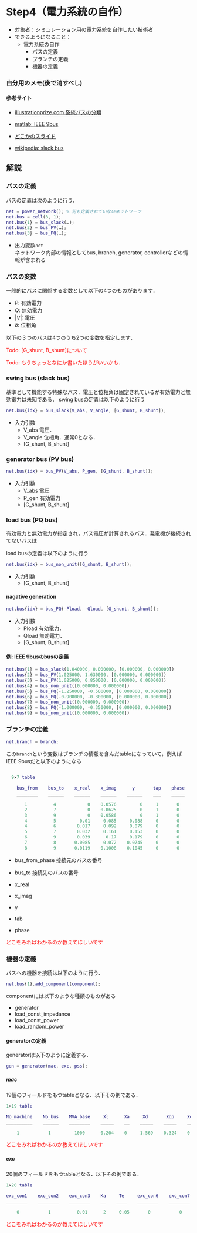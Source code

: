# Step4（電力系統の自作）

- 対象者：シミュレーション用の電力系統を自作したい技術者
- できるようになること：
    - 電力系統の自作
        - バスの定義
        - ブランチの定義
        - 機器の定義

### 自分用のメモ(後で消すべし)


#### 参考サイト

- [illustrationprize.com 系統バスの分類](https://illustrationprize.com/ja/455-classification-of-power-system-buses.html)

- [matlab: IEEE 9bus](https://jp.mathworks.com/help/physmod/sps/examples/ieee-9-bus-loadflow.html#d122e1492)

- [どこかのスライド](http://www.egr.unlv.edu/~eebag/Power%20Flow%20Analysis.pdf)

- [wikipedia: slack bus](https://en.wikipedia.org/wiki/Slack_bus)

## 解説

### バスの定義

バスの定義は次のように行う．

```matlab
net = power_network(); % 何も定義されていないネットワーク
net.bus = cell(3, 1);
net.bus{1} = bus_slack(…);
net.bus{2} = bus_PV(…);
net.bus{3} = bus_PQ(…);
```

- 出力変数`net`  
    ネットワーク内部の情報としてbus, branch, generator, controllerなどの情報が含まれる

### バスの変数

一般的にバスに関係する変数として以下の4つのものがあります．

- $P$: 有効電力
- $Q$: 無効電力
- $|V|$: 電圧
- $\delta$: 位相角

以下の３つのバスは4つのうち2つの変数を指定します．

<span style="color: red; ">Todo: [G_shunt, B_shunt]について</span>

<span style="color: red; ">Todo: もうちょっとなにか書いたほうがいいかも．</span>

### swing bus (slack bus)

基準として機能する特殊なバス．電圧と位相角は固定されているが有効電力と無効電力は未知である．
swing busの定義は以下のように行う

```matlab
net.bus{idx} = bus_slack(V_abs, V_angle, [G_shunt, B_shunt]);
```

- 入力引数
    - V_abs
        電圧．
    - V_angle
        位相角．通常0となる．
    - [G_shunt, B_shunt]

### generator bus (PV bus)

```matlab
net.bus{idx} = bus_PV(V_abs, P_gen, [G_shunt, B_shunt]);
```

- 入力引数
    - V_abs
        電圧
    - P_gen
        有効電力
    - [G_shunt, B_shunt]

### load bus (PQ bus)

有効電力と無効電力が指定され，バス電圧が計算されるバス．発電機が接続されてないバスは

load busの定義は以下のように行う

```matlab
net.bus{idx} = bus_non_unit([G_shunt, B_shunt]);
```

- 入力引数
    - [G_shunt, B_shunt]

#### nagative generation

```matlab
net.bus{idx} = bus_PQ(-Pload, -Qload, [G_shunt, B_shunt]);
```

- 入力引数
    - Pload
        有効電力．
    - Qload
        無効電力．
    - [G_shunt, B_shunt]

#### 例: IEEE 9busのbusの定義

```matlab
net.bus{1} = bus_slack(1.040000, 0.000000, [0.000000, 0.000000])
net.bus{2} = bus_PV(1.025000, 1.630000, [0.000000, 0.000000])
net.bus{3} = bus_PV(1.025000, 0.850000, [0.000000, 0.000000])
net.bus{4} = bus_non_unit([0.000000, 0.000000])
net.bus{5} = bus_PQ(-1.250000, -0.500000, [0.000000, 0.000000])
net.bus{6} = bus_PQ(-0.900000, -0.300000, [0.000000, 0.000000])
net.bus{7} = bus_non_unit([0.000000, 0.000000])
net.bus{8} = bus_PQ(-1.000000, -0.350000, [0.000000, 0.000000])
net.bus{9} = bus_non_unit([0.000000, 0.000000])
```

### ブランチの定義

```matlab
net.branch = branch;
```
この`branch`という変数はブランチの情報を含んだtableになっていて，例えばIEEE 9busだと以下のようになる

```matlab

  9×7 table

    bus_from    bus_to    x_real    x_imag      y       tap    phase
    ________    ______    ______    ______    ______    ___    _____

       1          4            0    0.0576         0     1       0  
       2          7            0    0.0625         0     1       0  
       3          9            0    0.0586         0     1       0  
       4          5         0.01     0.085     0.088     0       0  
       4          6        0.017     0.092     0.079     0       0  
       5          7        0.032     0.161     0.153     0       0  
       6          9        0.039      0.17     0.179     0       0  
       7          8       0.0085     0.072    0.0745     0       0  
       8          9       0.0119    0.1008    0.1045     0       0  
```

- bus_from_phase
    接続元のバスの番号
- bus_to
    接続先のバスの番号
- x_real

- x_imag

- y

- tab

- phase


<span style="color: red; ">どこをみればわかるのか教えてほしいです</span>

### 機器の定義

バスへの機器を接続は以下のように行う．

```matlab
net.bus{1}.add_component(component);
```

componentには以下のような種類のものがある

- generator
- load_const_impedance
- load_const_power
- load_random_power

#### generatorの定義

generatorは以下のように定義する．

```matlab
gen = generator(mac, exc, pss);
```
##### mac

19個のフィールドをもつtableとなる．以下その例である．

```matlab
1×19 table

No_machine    No_bus    MVA_base     Xl      Xa     Xd       Xdp     Xdpp     Tdo      Tdop      Xq       Xqp     Xqpp     Tqo    Tqop     M     d    P_low    flag_adj
__________    ______    ________    _____    __    _____    _____    _____    ____    ______    _____    _____    _____    ___    ____    ___    _    _____    ________

    1           1         1000      0.204    0     1.569    0.324    0.249    5.14    0.0437    1.548    0.918    0.248    0.5    0.07    100    2     100        1   
```

<span style="color: red; ">どこをみればわかるのか教えてほしいです</span>

##### exc

20個のフィールドをもつtableとなる．以下その例である．

```matlab
1×20 table

exc_con1    exc_con2    exc_con3    Ka     Te     exc_con6    exc_con7    exc_con8    exc_con9    exc_con10    exc_con11    exc_con12    exc_con13    exc_con14    exc_con15    exc_con16    exc_con17    exc_con18    exc_con19    exc_con20
________    ________    ________    __    ____    ________    ________    ________    ________    _________    _________    _________    _________    _________    _________    _________    _________    _________    _________    _________

    0           1          0.01      2     0.05       0           0           5           -5           0            0            0            0            0            0            0            0            0            0            0    
```

<span style="color: red; ">どこをみればわかるのか教えてほしいです</span>